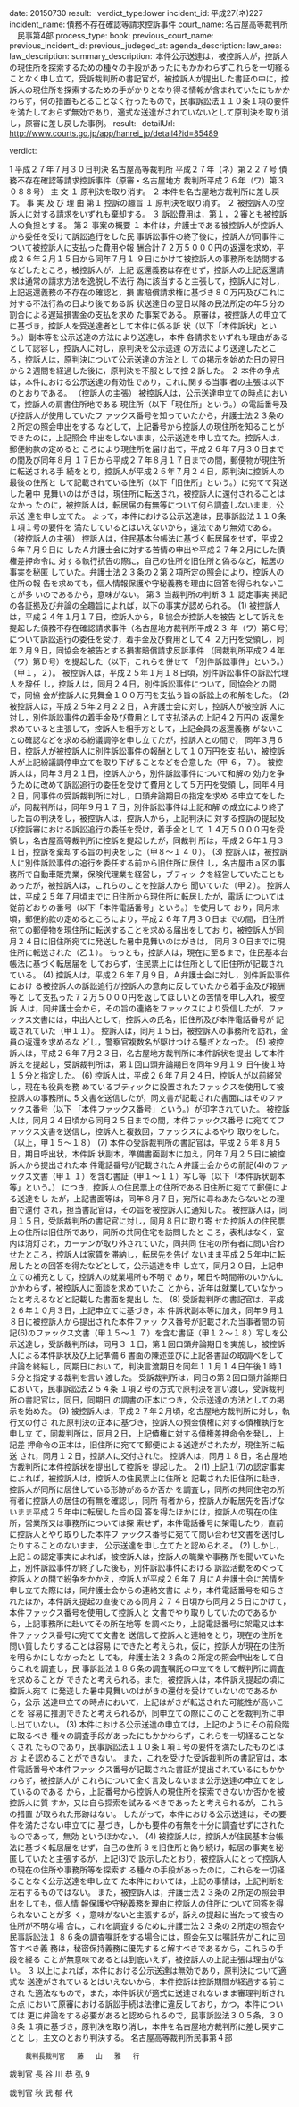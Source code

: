 
date: 20150730
result:  
verdict_type:lower
incident_id: 平成27(ネ)227
incident_name: 債務不存在確認等請求控訴事件
court_name: 名古屋高等裁判所 　民事第4部
process_type:
book: 
previous_court_name:
previous_incident_id:
previous_judeged_at:
agenda_description: 
law_area: 
law_description: 
summary_description:  本件公示送達は，被控訴人が，控訴人の現住所を探索するための種々の手段があったにもかかわらずこれらを一切経ることなく申し立て，受訴裁判所の書記官が，被控訴人が提出した書証の中に，控訴人の現住所を探索するための手がかりとなり得る情報が含まれていたにもかかわらず，何の措置もとることなく行ったもので，民事訴訟法１１０条１項の要件を満たしておらず無効であり，適式な送達がされていないとして原判決を取り消し，原審に差し戻した事例。
result:  
detailUrl: http://www.courts.go.jp/app/hanrei_jp/detail4?id=85489

verdict:

 1 
平成２７年７月３０日判決 名古屋高等裁判所 
平成２７年（ネ）第２２７号 債務不存在確認等請求控訴事件（原審・名古屋地方
裁判所平成２６年（ワ）第３０８８号） 
主 文 
１ 原判決を取り消す。 
２ 本件を名古屋地方裁判所に差し戻す。 
事 実 及 び 理 由 
第１ 控訴の趣旨 
１ 原判決を取り消す。 
２ 被控訴人の控訴人に対する請求をいずれも棄却する。 
３ 訴訟費用は，第１，２審とも被控訴人の負担とする。 
第２ 事案の概要 
１ 本件は，弁護士である被控訴人が控訴人から委任を受けて訴訟追行をした民
事訴訟事件の終了後に，控訴人が同事件について被控訴人に支払った費用や報
酬合計７２万５０００円の返還を求め，平成２６年２月１５日から同年７月１
９日にかけて被控訴人の事務所を訪問するなどしたところ，被控訴人が，上記
返還義務は存在せず，控訴人の上記返還請求は通常の請求方法を逸脱し不法行
為に該当すると主張して，控訴人に対し，上記返還義務の不存在の確認と，損
害賠償請求権に基づき８０万円及びこれに対する不法行為の日より後である訴
状送達日の翌日以降の民法所定の年５分の割合による遅延損害金の支払を求め
た事案である。 
原審は，被控訴人の申立てに基づき，控訴人を受送達者として本件に係る訴
状（以下「本件訴状」という。）副本等を公示送達の方法により送達し，本件
各請求をいずれも理由があるとして認容し，控訴人に対し，原判決を公示送達
の方法により送達したところ，控訴人は，原判決について公示送達の方法とし
ての掲示を始めた日の翌日から２週間を経過した後に，原判決を不服として控
 2 
訴した。 
２ 本件の争点は，本件における公示送達の有効性であり，これに関する当事
者の主張は以下のとおりである。 
（控訴人の主張） 
被控訴人は，公示送達申立ての時点において，控訴人の肩書住所地である
現住所（以下「現住所」という。）の電話番号及び控訴人が使用していたフ
ァックス番号を知っていたから，弁護士法２３条の２所定の照会申出をする
などして，上記番号から控訴人の現住所を知ることができたのに，上記照会
申出をしないまま，公示送達を申し立てた。控訴人は，郵便約款の定めると
ころにより現住所を届け出て，平成２６年７月３０日までの間及び同年８月
１７日から平成２７年８月１７日までの間，郵便物が現住所に転送される手
続をとり，控訴人が平成２６年７月２４日，原判決に控訴人の最後の住所と
して記載されている住所（以下「旧住所」という。）に宛てて発送した暑中
見舞いのはがきは，現住所に転送され，被控訴人に還付されることはなかっ
たのに，被控訴人は，転居届の有無等について何ら調査しないまま，公示送
達を申し立てた。 
よって，本件における公示送達は，民事訴訟法１１０条１項１号の要件を
満たしているとはいえないから，違法であり無効である。 
（被控訴人の主張） 
  控訴人は，住民基本台帳法に基づく転居届をせず，平成２６年７月９日に
したＡ弁護士会に対する苦情の申出や平成２７年２月にした債権差押命令に
対する執行抗告の際に，自己の住所を旧住所と偽るなど，転居の事実を秘匿
していた。弁護士法２３条の２第２項所定の照会により，控訴人の住所の報
告を求めても，個人情報保護や守秘義務を理由に回答を得られないことが多
いのであるから，意味がない。 
第３ 当裁判所の判断 
 3 
１ 認定事実 
掲記の各証拠及び弁論の全趣旨によれば，以下の事実が認められる。 
(1) 被控訴人は，平成２４年１月１７日，控訴人から，Ｂ協会が控訴人を被告
として訴えを提起した債務不存在確認請求事件（名古屋地方裁判所平成２３
年（ワ）第Ｃ号）について訴訟追行の委任を受け，着手金及び費用として４
２万円を受領し，同年２月９日，同協会を被告とする損害賠償請求反訴事件
（同裁判所平成２４年（ワ）第Ｄ号）を提起した（以下，これらを併せて
「別件訴訟事件」という。）（甲１，２）。 
被控訴人は，平成２５年１月１８日頃，別件訴訟事件の訴訟代理人を辞任
し，控訴人は，同月２４日，別件訴訟事件について，同協会との間で，同協
会が控訴人に見舞金１００万円を支払う旨の訴訟上の和解をした。 
(2) 被控訴人は，平成２５年２月２２日，Ａ弁護士会に対し，控訴人が被控訴
人に対し，別件訴訟事件の着手金及び費用として支払済みの上記４２万円の
返還を求めていると主張して，控訴人を相手方として，上記金員の返還義務
がないことの確認などを求める紛議調停を申し立てたが，控訴人との間で，
同年３月６日，控訴人が被控訴人に別件訴訟事件の報酬として１０万円を支
払い，被控訴人が上記紛議調停申立てを取り下げることなどを合意した（甲
６，７）。 
被控訴人は，同年３月２１日，控訴人から，別件訴訟事件について和解の
効力を争うために改めて訴訟追行の委任を受けて費用として５万円を受領
し，同年４月２日，同事件の受訴裁判所に対し，口頭弁論期日の指定を求め
る申立てをしたが，同裁判所は，同年９月１７日，別件訴訟事件は上記和解
の成立により終了した旨の判決をし，被控訴人は，控訴人から，上記判決に
対する控訴の提起及び控訴審における訴訟追行の委任を受け，着手金として
１４万５０００円を受領し，名古屋高等裁判所に控訴を提起したが，同裁判
所は，平成２６年１月３１日，控訴を棄却する旨の判決をした（甲８～１
 4 
０）。 
(3) 控訴人は，被控訴人に別件訴訟事件の追行を委任する前から旧住所に居住
し，名古屋市ａ区の事務所で自動車販売業，保険代理業を経営し，ブティッ
クを経営していたこともあったが，被控訴人は，これらのことを控訴人から
聞いていた（甲２）。 
控訴人は，平成２５年７月頃までに旧住所から現住所に転居したが，電話
については従前どおりの番号（以下「本件電話番号」という。）を使用して
おり，同月末頃，郵便約款の定めるところにより，平成２６年７月３０日ま
での間，旧住所宛ての郵便物を現住所に転送することを求める届出をしてお
り，被控訴人が同月２４日に旧住所宛てに発送した暑中見舞いのはがきは，
同月３０日までに現住所に転送された（乙１）。 
もっとも，控訴人は，現在に至るまで，住民基本台帳法に基づく転居届を
しておらず，住民票上には住所として旧住所が記載されている。 
(4) 控訴人は，平成２６年７月９日，Ａ弁護士会に対し，別件訴訟事件におけ
る被控訴人の訴訟追行が控訴人の意向に反していたから着手金及び報酬等と
して支払った７２万５０００円を返してほしいとの苦情を申し入れ，被控訴
人は，同弁護士会から，その旨の連絡をファックスにより受信したが，ファ
ックス文書には，申出人として，控訴人の氏名，旧住所及び本件電話番号が
記載されていた（甲１１）。 
  控訴人は，同月１５日，被控訴人の事務所を訪れ，金員の返還を求めるな
どし，警察官複数名が駆けつける騒ぎとなった。 
(5) 被控訴人は，平成２６年７月２３日，名古屋地方裁判所に本件訴状を提出
して本件訴えを提起し，受訴裁判所は，第１回口頭弁論期日を同年９月１９
日午後１時１５分と指定した。 
(6) 控訴人は，平成２６年７月２４日，控訴人が以前経営し，現在も役員を務
めているブティックに設置されたファックスを使用して被控訴人の事務所に
 5 
文書を送信したが，同文書が記載された書面にはそのファックス番号（以下
「本件ファックス番号」という。）が印字されていた。 
被控訴人は，同月２４日頃から同月２５日までの間，本件ファックス番号
に宛ててファックス文書を送信し，控訴人と複数回，ファックスによるやり
取りをした。（以上，甲１５～１８） 
(7) 本件の受訴裁判所の書記官は，平成２６年８月５日，期日呼出状，本件訴
状副本，準備書面副本に加え，同年７月２５日に被控訴人から提出された本
件電話番号が記載されたＡ弁護士会からの前記(4)のファックス文書（甲１
１）を含む書証（甲１～１１）写し等（以下「本件訴状副本等」という。）
につき，控訴人の住民票上の住所である旧住所に宛てて郵便による送達をし
たが，上記書面等は，同年８月７日，宛所に尋ねあたらないとの理由で還付
され，担当書記官は，その旨を被控訴人に通知した。 
被控訴人は，同月１５日，受訴裁判所の書記官に対し，同月８日に取り寄
せた控訴人の住民票上の住所は旧住所であり，同所の共同住宅を訪問したと
ころ，表札はなく，室内は消灯され，カーテンが取り外されていた，同共同
住宅の所有者に問い合わせたところ，控訴人は家賃を滞納し，転居先を告げ
ないまま平成２５年中に転居したとの回答を得たなどとして，公示送達を申
し立て，同月２０日，上記申立ての補充として，控訴人の就業場所も不明で
あり，曜日や時間帯のいかんにかかわらず，被控訴人に面談を求めていたこ
とから，近年は就業していなかったと考えるなどと記載した書面を提出し
た。 
(8) 受訴裁判所の書記官は，平成２６年１０月３日，上記申立てに基づき，本
件訴状副本等に加え，同年９月１８日に被控訴人から提出された本件ファッ
クス番号が記載された当事者間の前記(6)のファックス文書（甲１５～１
７）を含む書証（甲１２～１８）写しを公示送達し，受訴裁判所は，同月３
１日，第１回口頭弁論期日を実施し，被控訴人による本件訴状及び上記準備
 6 
書面の陳述並びに上記各書証の取調べをして弁論を終結し，同期日におい
て，判決言渡期日を同年１１月１４日午後１時１５分と指定する裁判を言い
渡した。 
受訴裁判所は，同日の第２回口頭弁論期日において，民事訴訟法２５４条
１項２号の方式で原判決を言い渡し，受訴裁判所の書記官は，同日，同期日
の調書の正本につき，公示送達の方法としての掲示を始めた。 
(9) 被控訴人は，平成２７年２月頃，名古屋地方裁判所に対し，執行文の付さ
れた原判決の正本に基づき，控訴人の預金債権に対する債権執行を申し立
て，同裁判所は，同月２日，上記債権に対する債権差押命令を発し，上記差
押命令の正本は，旧住所に宛てて郵便による送達がされたが，現住所に転送
され，同月１２日，控訴人に交付された。 
控訴人は，同月１８日，名古屋地方裁判所に本件控訴状を提出して控訴を
提起した。 
２(1) 上記１(7)の認定事実によれば，被控訴人は，控訴人の住民票上に住所と
記載された旧住所に赴き，控訴人が同所に居住している形跡があるか否か
を調査し，同所の共同住宅の所有者に控訴人の居住の有無を確認し，同所
有者から，控訴人が転居先を告げないまま平成２５年中に転居した旨の回
答を得たほかには，控訴人の現在の住所，営業所又は事務所については探
索せず，本件電話番号に架電したり，直前に控訴人とやり取りした本件フ
ァックス番号に宛てて問い合わせ文書を送付したりすることのないまま，
公示送達を申し立てたと認められる。 
(2) しかし，上記１の認定事実によれば，被控訴人は，控訴人の職業や事務
所を聞いていた上，別件訴訟事件が終了した後も，別件訴訟事件における
訴訟活動をめぐって控訴人との間で紛争をかかえ，控訴人が平成２６年７
月にＡ弁護士会に苦情を申し立てた際には，同弁護士会からの連絡文書に
より，本件電話番号を知らされたほか，本件訴え提起の直後である同月２
 7 
４日頃から同月２５日にかけて，本件ファックス番号を使用して控訴人と
文書でやり取りしていたのであるから，上記事務所に赴いてその所在地等
を調べたり，上記電話番号に架電又は本件ファックス番号に宛てて文書を
送信して控訴人と連絡をとり，現在の住所を問い質したりすることは容易
にできたと考えられ，仮に，控訴人が現在の住所を明らかにしなかったと
しても，弁護士法２３条の２所定の照会申出をして自らこれを調査し，民
事訴訟法１８６条の調査嘱託の申立てをして裁判所に調査を求めることが
できたと考えられる。また，被控訴人は，本件訴え提起の頃に控訴人宛て
に発送した暑中見舞いのはがきの還付を受けていないのであるから，公示
送達申立ての時点において，上記はがきが転送された可能性が高いことを
容易に推測できたと考えられるが，同申立ての際にこのことを裁判所に申
し出ていない。 
(3) 本件における公示送達の申立ては，上記のようにその前段階に取るべき
種々の調査手段があったにもかかわらず，これらを一切経ることなくされ
たものであり，民事訴訟法１１０条１項１号の要件を満たしたものとはお
よそ認めることができない。 
また，これを受けた受訴裁判所の書記官は，本件電話番号や本件ファッ
クス番号が記載された書証が提出されているにもかかわらず，被控訴人が
これらについて全く言及しないまま公示送達の申立てをしているのである
から，上記番号から控訴人の現住所を探索できないか否かを被控訴人に質
すか，又は自ら探索を試みるべきであったと考えられるが，これらの措置
が取られた形跡はない。 
したがって，本件における公示送達は，その要件を満たさない申立てに
基づき，しかも要件の有無を十分に調査せずにされたものであって，無効
というほかない。 
(4) 被控訴人は，控訴人が住民基本台帳法に基づく転居届をせず，自己の住所
 8 
を旧住所と偽り続け，転居の事実を秘匿していたと主張するが，上記(3)で
説示したとおり，被控訴人にとって控訴人の現在の住所や事務所等を探索す
る種々の手段があったのに，これらを一切経ることなく公示送達を申し立て
た本件においては，上記の事情は，上記判断を左右するものではない。 
また，被控訴人は，弁護士法２３条の２所定の照会申出をしても，個人情
報保護や守秘義務を理由に控訴人の住所について回答を得られないことが多
く，意味がないと主張するが，訴えの提起に当たって被告の住所が不明な場
合に，これを調査するために弁護士法２３条の２所定の照会や民事訴訟法１
８６条の調査嘱託をする場合には，照会先又は嘱託先がこれに回答すべき義
務は，秘密保持義務に優先すると解すべきであるから，これらの手段を経る
ことが無意味であるとは到底いえず，被控訴人の上記主張は理由がない。 
３ 以上によれば，本件における公示送達は無効であり，原判決について適式な
送達がされているとはいえないから，本件控訴は控訴期間が経過する前にされ
た適法なもので，また，本件訴状が適式に送達されないまま審理判断された点
において原審における訴訟手続は法律に違反しており，かつ，本件については
更に弁論をする必要があると認められるので，民事訴訟法３０５条，３０８条
１項に基づき，原判決を取り消し，本件を名古屋地方裁判所に差し戻すことと
し，主文のとおり判決する。 
名古屋高等裁判所民事第４部 
 
        裁判長裁判官   藤   山   雅   行 
 
 
 
 
裁判官   長 谷 川   恭   弘 
 9 
 
 
 
 
裁判官   秋   武   郁   代 

                    